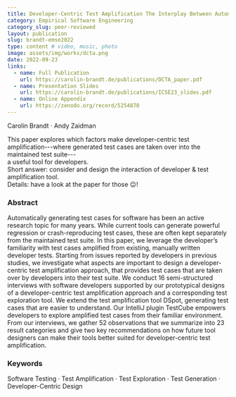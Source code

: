 ```yaml
---
title: Developer-Centric Test Amplification The Interplay Between Automatic Generation and Human Exploration
category: Empirical Software Engineering
category_slug: peer-reviewed
layout: publication
slug: brandt-emse2022
type: content # video, music, photo
image: assets/img/works/dcta.png
date: 2022-09-23
links:
  - name: Full Publication
    url: https://carolin-brandt.de/publications/DCTA_paper.pdf
  - name: Presentation Slides
    url: https://carolin-brandt.de/publications/ICSE23_slides.pdf
  - name: Online Appendix
    url: https://zenodo.org/record/5254870
---
```


Carolin Brandt · Andy Zaidman

This paper explores which factors make developer-centric test amplification---where generated test cases are taken over into the maintained test suite---  
a useful tool for developers.  
Short answer: consider and design the interaction of developer & test amplification tool.  
Details: have a look at the paper for those 😉!

### Abstract

Automatically generating test cases for software has been an active research topic for many years. While current tools can generate powerful regression or crash-reproducing test cases, these are often kept separately from the maintained test suite. In this paper, we leverage the developer’s familiarity with test cases amplified from existing, manually written developer tests. Starting from issues reported by developers in previous studies, we investigate what aspects are important to design a developer-centric test amplification approach, that provides test cases that are taken over by developers into their test suite. We conduct 16 semi-structured interviews with software developers supported by our prototypical designs of a developer-centric test amplification approach and a corresponding test exploration tool. We extend the test amplification tool DSpot, generating test cases that are easier to understand. Our IntelliJ plugin TestCube empowers developers to explore amplified test cases from their familiar environment. From our interviews, we gather 52 observations that we summarize into 23 result categories and give two key recommendations on how future tool designers can make their tools better suited for developer-centric test amplification.

### Keywords
Software Testing · Test Amplification · Test Exploration · Test Generation · Developer-Centric Design
